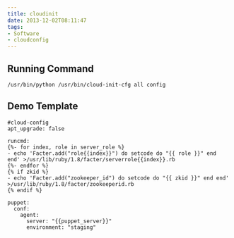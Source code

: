 ```yaml
---
title: cloudinit
date: 2013-12-02T08:11:47
tags: 
- Software
- cloudconfig
---
```


## Running Command

    /usr/bin/python /usr/bin/cloud-init-cfg all config

## Demo Template

```
#cloud-config
apt_upgrade: false

runcmd:
{%- for index, role in server_role %}
- echo 'Facter.add("role{{index}}") do setcode do "{{ role }}" end end' >/usr/lib/ruby/1.8/facter/serverrole{{index}}.rb
{%- endfor %}
{% if zkid %}
- echo 'Facter.add("zookeeper_id") do setcode do "{{ zkid }}" end end' >/usr/lib/ruby/1.8/facter/zookeeperid.rb
{% endif %}

puppet:
  conf:
    agent:
      server: "{{puppet_server}}"
      environment: "staging"
```
